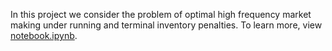 In this project we consider the problem of optimal high frequency market making under running and terminal inventory penalties. To learn more, view [notebook.ipynb](notebook.ipynb).


